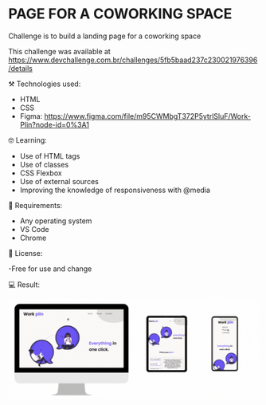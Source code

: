 # PAGE FOR A COWORKING SPACE

Challenge is to build a landing page for a coworking space

This challenge was available at https://www.devchallenge.com.br/challenges/5fb5baad237c230021976396/details

⚒️ Technologies used:

- HTML
- CSS
- Figma: https://www.figma.com/file/m95CWMbgT372P5ytrlSluF/Work-Plin?node-id=0%3A1

🤓 Learning:

- Use of HTML tags
- Use of classes
- CSS Flexbox
- Use of external sources
- Improving the knowledge of responsiveness with @media

📄 Requirements:

- Any operating system
- VS Code
- Chrome

📝 License:

-Free for use and change

💻 Result:

![Preview page GIF](./img/preview2.gif)